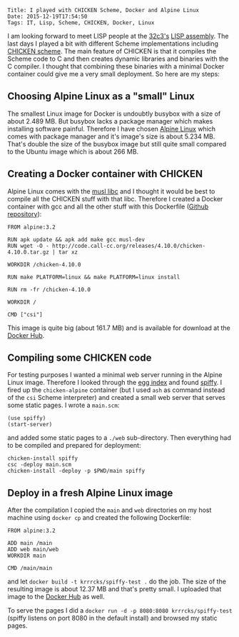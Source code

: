 	Title: I played with CHICKEN Scheme, Docker and Alpine Linux
	Date: 2015-12-19T17:54:50
	Tags: IT, Lisp, Scheme, CHICKEN, Docker, Linux

I am looking forward to meet LISP people at the
[32c3's](https://events.ccc.de/congress/2015/wiki/Main_Page) [LISP assembly](https://events.ccc.de/congress/2015/wiki/Assembly:The_%28un%29employed_schemers_%26_lispers_guild). The last days I played a bit with different Scheme
implementations including 
[CHICKEN scheme](http://call-cc.org). The main feature of CHICKEN is
that it compiles the Scheme code to C and then creates dynamic
libraries and binaries with the C compiler. I thought that combining
these binaries with a minimal Docker container could give me a very
small deployment. So here are my steps:

## Choosing Alpine Linux as a "small" Linux

The smallest Linux image for Docker is undoubtly busybox with a size
of about 2.489 MB. But busybox lacks a package manager which makes
installing software painful. Therefore I have chosen
[Alpine Linux](http://alpinelinux.org) which comes with package
manager and it's image's size is about 5.234 MB. That's double the
size of the busybox image but still quite small compared to the Ubuntu
image which is about 266 MB.

## Creating a Docker container with CHICKEN 

Alpine Linux comes with the [musl libc](http://www.muscl-libc.org) and
I thought it would be best to compile all the CHICKEN stuff with that
libc. Therefore I created a Docker container with gcc and all the
other stuff with this Dockerfile
([Github repository](https://github.com/krrrcks/chicken-docker-alpine)):

```
FROM alpine:3.2

RUN apk update && apk add make gcc musl-dev 
RUN wget -O - http://code.call-cc.org/releases/4.10.0/chicken-4.10.0.tar.gz | tar xz

WORKDIR /chicken-4.10.0

RUN make PLATFORM=linux && make PLATFORM=linux install

RUN rm -fr /chicken-4.10.0 

WORKDIR /

CMD ["csi"]
```

This image is quite big (about 161.7 MB) and is available for download
at the [Docker Hub](https://hub.docker.com/r/krrrcks/chicken-alpine/).

## Compiling some CHICKEN code

For testing purposes I wanted a minimal web server running in the Alpine
Linux image. Therefore I looked through the
[egg index](http://wiki.call-cc.org/chicken-projects/egg-index-4.html)
and found [spiffy](http://wiki.call-cc.org/eggref/4/spiffy). I fired
up the `chicken-alpine` container (but I used `ash` as command instead
of the `csi` Scheme interpreter) and created a small web server that
serves some static pages. I wrote a `main.scm`:

```
(use spiffy)
(start-server)
```

and added some static pages to a `./web` sub-directory. Then
everything had to be compiled and prepared for deployment:

```
chicken-install spiffy
csc -deploy main.scm
chicken-install -deploy -p $PWD/main spiffy
```

## Deploy in a fresh Alpine Linux image

After the compilation I copied the `main` and `web` directories on my
host machine using `docker cp` and created the following Dockerfile:

``` 
FROM alpine:3.2

ADD main /main
ADD web main/web
WORKDIR main

CMD /main/main
``` 

and let `docker build -t krrrcks/spiffy-test .` do the job. The size
of the resulting image is about 12.37 MB and that's pretty small. I
uploaded that image to the
[Docker Hub](https://hub.docker.com/r/krrrcks/spiffy-test/) as well. 

To serve the pages I did a `docker run -d -p 8080:8080 krrrcks/spiffy-test` 
(spiffy listens on port 8080 in the default install) and browsed my
static pages. 

